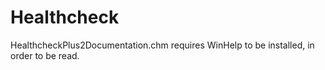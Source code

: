 # Healthcheck

HealthcheckPlus2Documentation.chm requires WinHelp to be installed, in order to be read.
